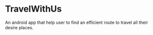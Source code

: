# TravelWithUs
An android app that help user to find an efficient route to travel all their desire places.

